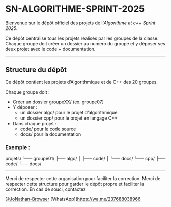 # SN-ALGORITHME-SPRINT-2025

Bienvenue sur le dépôt officiel des projets de l’*Algorithme et c++ Sprint 2025*.

Ce dépôt centralise tous les projets réalisés par les groupes de la classe.  
Chaque groupe doit créer un dossier au numero du groupe et y déposer ses deux projet avec le code + documentation.

---

## Structure du dépôt
Ce dépôt contient les projets d’Algorithmique et de C++ des 20 groupes.

Chaque groupe doit :
- Créer un dossier groupeXX/ (ex. groupe07)
- Y déposer :
  - un dossier algo/ pour le projet d’algorithmique
  - un dossier cpp/ pour le projet en langage C++
- Dans chaque projet :  
  - code/ pour le code source  
  - docs/ pour la documentation

### Exemple :

projets/
└── groupe01/
    ├── algo/
    │   ├── code/
    │   └── docs/
    └── cpp/
        ├── code/
        └── docs/

---
Merci de respecter cette organisation pour faciliter la correction.
Merci de respecter cette structure pour garder le dépôt propre et faciliter la correction.
En cas de souci, contactez

[@JoNathan-Browser](https://github.com/JoNathan-Browser)
[WhatsApp](https://wa.me/237688038966
